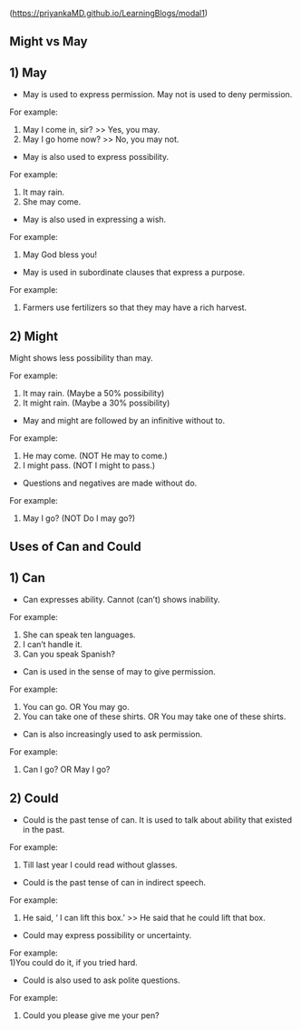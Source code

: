 (https://priyankaMD.github.io/LearningBlogs/modal1)

## Might vs May<br />

## 1) May<br />

- May is used to express permission. May not is used to deny permission.<br />

For example:<br />

1) May I come in, sir? >> Yes, you may.<br />
2) May I go home now? >> No, you may not.<br />

- May is also used to express possibility.<br />

For example:<br />

1) It may rain.<br />
2) She may come.<br />

- May is also used in expressing a wish.<br />

For example:<br />

1) May God bless you!<br />

- May is used in subordinate clauses that express a purpose.<br />

For example:<br />

1) Farmers use fertilizers so that they may have a rich harvest.<br />

## 2) Might<br />

Might shows less possibility than may.<br />

For example:<br />

1) It may rain. (Maybe a 50% possibility)<br />
2) It might rain. (Maybe a 30% possibility)<br />

- May and might are followed by an infinitive without to.<br />

For example:<br />

1) He may come. (NOT He may to come.)<br />
2) I might pass. (NOT I might to pass.)<br />

- Questions and negatives are made without do.<br />

For example:<br />

1) May I go? (NOT Do I may go?)<br />


## Uses of Can and Could<br />

## 1) Can<br />

- Can expresses ability. Cannot (can’t) shows inability.<br />

For example:<br />
1) She can speak ten languages.<br />
2) I can’t handle it.<br />
3) Can you speak Spanish?<br />

- Can is used in the sense of may to give permission.<br />

For example:<br />
1) You can go. OR You may go.<br />
2) You can take one of these shirts. OR You may take one of these shirts.<br />

- Can is also increasingly used to ask permission.<br />

For example:<br />
1) Can I go? OR May I go?<br />

## 2) Could<br />

- Could is the past tense of can. It is used to talk about ability that existed in the past.<br />

For example:<br />
1) Till last year I could read without glasses.<br />

- Could is the past tense of can in indirect speech.<br />

For example:<br />
1) He said, ‘ I can lift this box.’ >> He said that he could lift that box.<br />

- Could may express possibility or uncertainty.<br />

For example:<br />
1)You could do it, if you tried hard.<br />

- Could is also used to ask polite questions.<br />

For example:<br />
1) Could you please give me your pen?<br />







